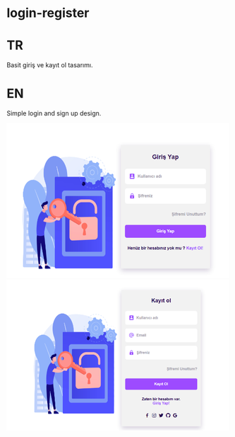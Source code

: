 # login-register

# TR
Basit giriş ve kayıt ol tasarımı.

# EN
Simple login and sign up design.

![img1](img1.png)
![img2](img2.png)